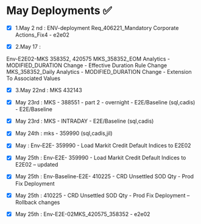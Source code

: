 # May Deployments :white_check_mark:

- [x] 1.May 2 nd : ENV-deployment Req_406221_Mandatory Corporate Actions_Fix4 - e2e02

- [x] 2.May 17 : 

Env-E2E02-MKS 358352, 420575
MKS_358352_EOM Analytics - MODIFIED_DURATION Change - Effective Duration Rule Change
MKS_358352_Daily Analytics - MODIFIED_DURATION Change - Extension To Associated Values


- [x] 3.May 22nd : MKS 432143 

- [x] May 23rd : MKS - 388551 - part 2 - overnight - E2E/Baseline (sql,cadis) - E2E/Baseline

- [x] May 23rd : MKS - INTRADAY - E2E/Baseline (sql,cadis)

- [x] May 24th : mks - 359990  (sql,cadis,jil)

- [x] May : Env-E2E- 359990 - Load Markit Credit Default Indices to E2E02       


- [x] May 25th : Env-E2E- 359990 - Load Markit Credit Default Indices to E2E02 – updated 

- [x] May 25th : Env-Baseline-E2E- 410225 - CRD Unsettled SOD Qty - Prod Fix Deployment   

- [x] May 25th : 410225 - CRD Unsettled SOD Qty - Prod Fix Deployment – Rollback changes  

- [x] May 25th : Env-E2E-02MKS_420575_358352 - e2e02  
